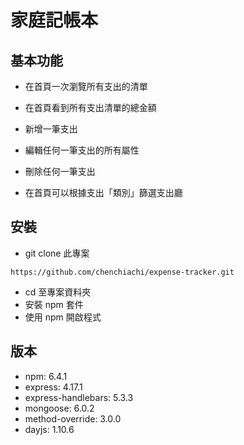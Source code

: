 # 家庭記帳本

## 基本功能
- 在首頁一次瀏覽所有支出的清單

- 在首頁看到所有支出清單的總金額
  
- 新增一筆支出

- 編輯任何一筆支出的所有屬性

- 刪除任何一筆支出

- 在首頁可以根據支出「類別」篩選支出廳


## 安裝
- git clone  此專案
```
https://github.com/chenchiachi/expense-tracker.git
```
- cd 至專案資料夾
- 安裝 npm 套件
- 使用 npm 開啟程式

## 版本
- npm: 6.4.1
- express: 4.17.1
- express-handlebars: 5.3.3
- mongoose: 6.0.2
- method-override: 3.0.0
- dayjs: 1.10.6